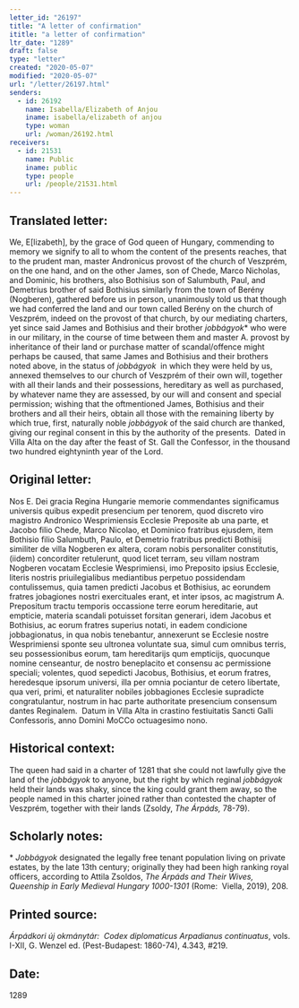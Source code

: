 ```yaml
---
letter_id: "26197"
title: "A letter of confirmation"
ititle: "a letter of confirmation"
ltr_date: "1289"
draft: false
type: "letter"
created: "2020-05-07"
modified: "2020-05-07"
url: "/letter/26197.html"
senders:
  - id: 26192
    name: Isabella/Elizabeth of Anjou
    iname: isabella/elizabeth of anjou
    type: woman
    url: /woman/26192.html
receivers:
  - id: 21531
    name: Public
    iname: public
    type: people
    url: /people/21531.html
---
```

<h2> Translated letter:</h2><p>We, E[lizabeth], by the grace of God queen of Hungary, commending to memory we signify to all to whom the content of the presents reaches, that to the prudent man, master Andronicus provost of the church of Veszprém, on the one hand, and on the other James, son of Chede, Marco Nicholas, and Dominic, his brothers, also Bothisius son of Salumbuth, Paul, and Demetrius brother of said Bothisius similarly from the town of Berény (Nogberen), gathered before us in person, unanimously told us that though we had conferred the land and our town called Berény on the church of Veszprém, indeed on the provost of that church, by our mediating charters, yet since said James and Bothisius and their brother <i>jobbágyok</i>* who were in our military, in the course of time between them and master A. provost by inheritance of their land or purchase matter of scandal/offence might perhaps be caused, that same James and Bothisius and their brothers noted above, in the status of <i>jobbágyok </i>&nbsp;in which they were held by us, annexed themselves to our church of Veszprém of their own will, together with all their lands and their possessions, hereditary as well as purchased, by whatever name they are assessed, by our will and consent and special permission; wishing that the oftmentioned James, Bothisius and their brothers and all their heirs, obtain all those with the remaining liberty by which true, first, naturally noble <i>jobbágyok </i>of the said church are thanked, giving our reginal consent in this by the authority of the presents.&nbsp; Dated in Villa Alta on the day after the feast of St. Gall the Confessor, in the thousand two hundred eightyninth year of the Lord.</p><h2 class="mt-4"> Original letter:</h2><p>Nos E. Dei gracia Regina Hungarie memorie commendantes significamus universis quibus expedit presencium per tenorem, quod discreto viro magistro Andronico Wesprimiensis Ecclesie Preposite ab una parte, et Jacobo filio Chede, Marco Nicolao, et Dominico fratribus ejusdem, item Bothisio filio Salumbuth, Paulo, et Demetrio fratribus predicti Bothisij similiter de villa Nogberen ex altera, coram nobis personaliter constitutis, (iidem) concorditer retulerunt, quod licet terram, seu villam nostram Nogberen vocatam Ecclesie Wesprimiensi, imo Preposito ipsius Ecclesie, literis nostris priuilegialibus mediantibus perpetuo possidendam contulissemus, quia tamen predicti Jacobus et Bothisius, ac eorundem fratres jobagiones nostri exercituales erant, et inter ipsos, ac magistrum A. Prepositum tractu temporis occassione terre eorum hereditarie, aut empticie, materia scandali potuisset forsitan generari, idem Jacobus et Bothisius, ac eorum fratres superius notati, in eadem condicione jobbagionatus, in qua nobis tenebantur, annexerunt se Ecclesie nostre Wesprimiensi sponte seu ultronea voluntate sua, simul cum omnibus terris, seu possessionibus eorum, tam hereditarijs qum empticijs, quocunque nomine censeantur, de nostro beneplacito et consensu ac permissione speciali; volentes, quod sepedicti Jacobus, Bothisius, et eorum fratres, heredesque ipsorum universi, illa per omnia pociantur de cetero libertate, qua veri, primi, et naturaliter nobiles jobbagiones Ecclesie supradicte congratulantur, nostrum in hac parte authoritate presencium consensum dantes Reginalem.&nbsp; Datum in Villa Alta in crastino festiuitatis Sancti Galli Confessoris, anno Domini MoCCo octuagesimo nono.</p><h2 class="mt-4"> Historical context:</h2><p>The queen had said in a charter of 1281 that she could not lawfully give the land of the <i>jobbágyok</i> to anyone, but the right by which reginal <em>jobbágyok</em> held their lands was shaky, since the king could grant them away, so the people named in this charter joined rather than contested the chapter of Veszprém, together with their lands (Zsoldy, <i>The Árpáds, </i>78-79).</p><h2 class="mt-4"> Scholarly notes:</h2><p>* <i>Jobbágyok</i> designated the legally free tenant population living on private estates, by the late 13th century; originally they had been high ranking royal officers, according to Attila Zsoldos, <i>The Árpáds and Their Wives, Queenship in Early Medieval Hungary 1000-1301</i> (Rome:&nbsp; Viella, 2019), 208.</p><h2 class="mt-4"> Printed source:</h2><p><i>Árpádkori új okmánytár:&nbsp; Codex diplomaticus Arpadianus continuatus</i>, vols. I-XII, G. Wenzel ed. (Pest-Budapest: 1860-74), 4.343, #219.</p><h2 class="mt-4"> Date:</h2>1289
